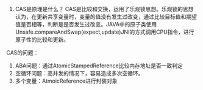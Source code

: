 1. CAS是原理是什么？
CAS是比较和交换，运用了乐观锁思想。乐观锁的思想认为，在更新共享变量时，变量的值没有发生过改变，通过比较目标值和期望值是否相等，判断是是否发生过改变。JAVA中的原子类使用Unsafe.compareAndSwap(expect,update)JNI的方式调用CPU指令，进行原子性的比较和更新。

CAS的问题：
1. ABA问题：通过AtomicStampedReference比较内存地址是否一致判定
2. 空循环问题：高并发的情况下，容易造成多次空循环。
3. 多个变量：AtmoicReference进行封装对象